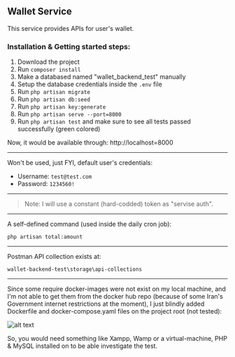 ## Wallet Service

This service provides APIs for user's wallet.


### Installation & Getting started steps:

1. Download the project
2. Run `composer install`
3. Make a databased named "wallet_backend_test" manually
4. Setup the database credentials inside the `.env` file
5. Run `php artisan migrate`
6. Run `php artisan db:seed`
7. Run `php artisan key:generate`
8. Run `php artisan serve --port=8000`
9. Run `php artisan test` and make sure to see all tests passed successfully (green colored)


Now, it would be available through: http://localhost=8000

------------------

Won't be used, just FYI, default user's credentials:

- Username: `test@test.com`
- Password: `1234560!`

------------------

> Note: I will use a constant (hard-codded) token as "servise auth". 

------------------

A self-defined command (used inside the daily cron job):

    php artisan total:amount

------------------

Postman API collection exists at:

    wallet-backend-test\storage\api-collections

------------------

Since some require docker-images were not exist on my local machine, and I'm not able to get them from the docker hub repo (because of some Iran's Government internet restrictions at the moment), I just blindly added Dockerfile and docker-compose.yaml files on the project root (not tested):

![alt text](https://lamtakam.com/img/uploaded_images/1/1667160638.png)

So, you would need something like Xampp, Wamp or a virtual-machine, PHP & MySQL installed on to be able investigate the test.